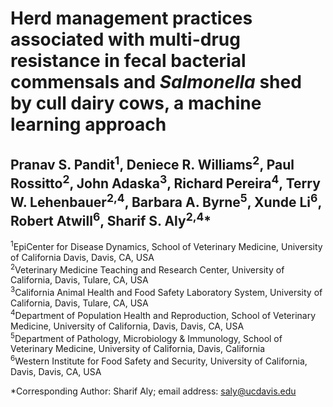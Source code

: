 # Herd management practices associated with multi-drug resistance in fecal bacterial commensals and *Salmonella* shed by cull dairy cows, a machine learning approach

## Pranav S. Pandit<sup>1</sup>, Deniece R. Williams<sup>2</sup>, Paul Rossitto<sup>2</sup>, John Adaska<sup>3</sup>, Richard Pereira<sup>4</sup>, Terry W. Lehenbauer<sup>2,4</sup>, Barbara A. Byrne<sup>5</sup>, Xunde Li<sup>6</sup>, Robert Atwill<sup>6</sup>, Sharif S. Aly<sup>2,4</sup>*

<sup>1</sup>EpiCenter for Disease Dynamics, School of Veterinary Medicine, University of California Davis, Davis, CA, USA  
<sup>2</sup>Veterinary Medicine Teaching and Research Center, University of California, Davis, Tulare, CA, USA  
<sup>3</sup>California Animal Health and Food Safety Laboratory System, University of California, Davis, Tulare, CA, USA  
<sup>4</sup>Department of Population Health and Reproduction, School of Veterinary Medicine, University of California, Davis, Davis, CA, USA  
<sup>5</sup>Department of Pathology, Microbiology & Immunology, School of Veterinary Medicine, University of California, Davis, California  
<sup>6</sup>Western Institute for Food Safety and Security, University of California, Davis, Davis, CA, USA  

*Corresponding Author: Sharif Aly; email address: saly@ucdavis.edu 
